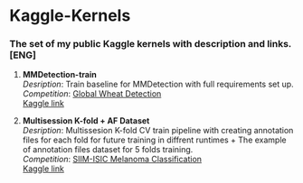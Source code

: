# Kaggle-Kernels
### The set of my public Kaggle kernels with description and links. [ENG]

1. **MMDetection-train**  
  _Desription_: Train baseline for MMDetection with full requirements set up.  
  _Competition_: [Global Wheat Detection](https://www.kaggle.com/c/global-wheat-detection)  
  [Kaggle link](https://www.kaggle.com/vadimtimakin/mmdetection-train)  
  
2. **Multisession K-fold + AF Dataset**  
  _Desription_: Multissesion K-fold CV train pipeline with creating annotation files for each fold for future training in diffrent runtimes + The example of annotation files         dataset for 5 folds training.  
  _Competition_: [SIIM-ISIC Melanoma Classification](https://www.kaggle.com/c/siim-isic-melanoma-classification)  
  [Kaggle link](https://www.kaggle.com/vadimtimakin/multisession-k-fold-af-dataset)
